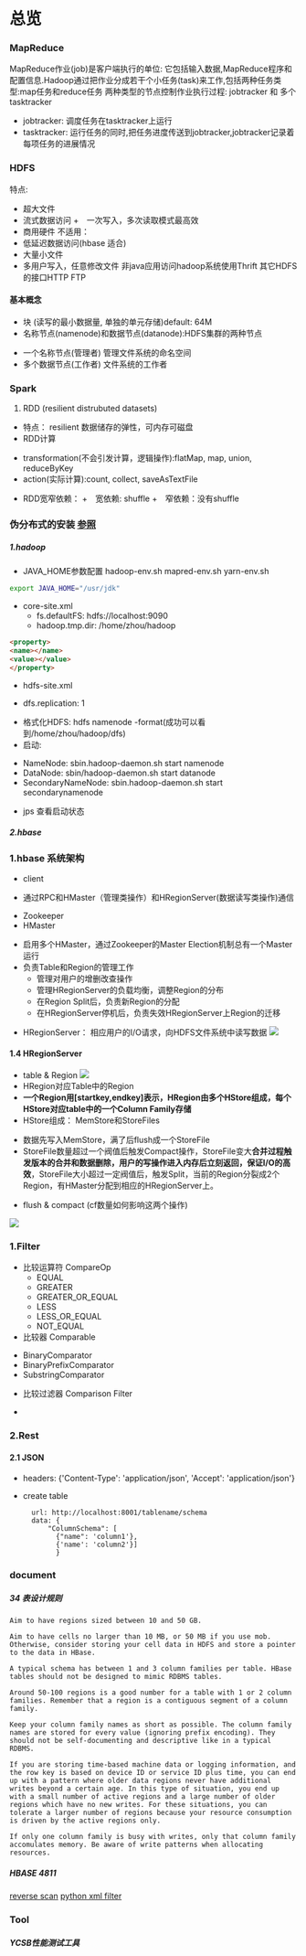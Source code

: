 # 总览

### MapReduce
MapReduce作业(job)是客户端执行的单位: 它包括输入数据,MapReduce程序和配置信息.Hadoop通过把作业分成若干个小任务(task)来工作,包括两种任务类型:map任务和reduce任务
两种类型的节点控制作业执行过程: jobtracker 和 多个tasktracker
- jobtracker: 调度任务在tasktracker上运行
- tasktracker: 运行任务的同时,把任务进度传送到jobtracker,jobtracker记录着每项任务的进展情况

### HDFS
特点:
- 超大文件
- 流式数据访问
 +　一次写入，多次读取模式最高效
- 商用硬件
不适用：
- 低延迟数据访问(hbase 适合)
- 大量小文件
- 多用户写入，任意修改文件
非java应用访问hadoop系统使用Thrift
其它HDFS的接口HTTP FTP
#### 基本概念
- 块 (读写的最小数据量, 单独的单元存储)default: 64M
- 名称节点(namenode)和数据节点(datanode):HDFS集群的两种节点
 + 一个名称节点(管理者)
      管理文件系统的命名空间
 + 多个数据节点(工作者)
      文件系统的工作者

### Spark
1. RDD (resilient distrubuted datasets)
- 特点： resilient 数据储存的弹性，可内存可磁盘
- RDD计算
 + transformation(不会引发计算，逻辑操作):flatMap, map, union, reduceByKey
 + action(实际计算):count, collect, saveAsTextFile
- RDD宽窄依赖：
 +　宽依赖: shuffle
 +　窄依赖：没有shuffle



### 伪分布式的安装  [参照](https://blog.csdn.net/hliq5399/article/details/78193113?utm_source=blogxgwz3)
##### 1.hadoop
- JAVA_HOME参数配置 hadoop-env.sh mapred-env.sh yarn-env.sh
```bash
export JAVA_HOME="/usr/jdk"
```
- core-site.xml
  + fs.defaultFS: hdfs://localhost:9090
  + hadoop.tmp.dir: /home/zhou/hadoop
```html
<property>
<name></name>
<value></value>
</property>
```
- hdfs-site.xml
 + dfs.replication: 1
- 格式化HDFS: hdfs namenode -format(成功可以看到/home/zhou/hadoop/dfs)
- 启动:
 + NameNode: sbin.hadoop-daemon.sh start namenode
 + DataNode: sbin/hadoop-daemon.sh start datanode
 + SecondaryNameNode: sbin.hadoop-daemon.sh start secondarynamenode
- jps 查看启动状态

##### 2.hbase


### 1.hbase 系统架构
- client
 + 通过RPC和HMaster（管理类操作）和HRegionServer(数据读写类操作)通信
- Zookeeper
- HMaster
 + 启用多个HMaster，通过Zookeeper的Master Election机制总有一个Master运行
 + 负责Table和Region的管理工作
    + 管理对用户的增删改查操作
    + 管理HRegionServer的负载均衡，调整Region的分布
    + 在Region Split后，负责新Region的分配
    + 在HRegionServer停机后，负责失效HRegionServer上Region的迁移
- HRegionServer： 相应用户的I/O请求，向HDFS文件系统中读写数据
![](assets/markdown-img-paste-20181011100622511.png)

#### 1.4 HRegionServer
- table & Region
![](assets/markdown-img-paste-20181011161419925.png)
- HRegion对应Table中的Region
- **一个Region用[startkey,endkey]表示，HRegion由多个HStore组成，每个HStore对应table中的一个Column Family存储**
- HStore组成： MemStore和StoreFiles
 + 数据先写入MemStore，满了后flush成一个StoreFile
 + StoreFile数量超过一个阀值后触发Compact操作，StoreFile变大**合并过程触发版本的合并和数据删除，用户的写操作进入内存后立刻返回，保证I/O的高效**，StoreFile大小超过一定阀值后，触发Split，当前的Region分裂成2个Region，有HMaster分配到相应的HRegionServer上。
- flush & compact (cf数量如何影响这两个操作)


![](assets/markdown-img-paste-20181011102240181.png)


### 1.Filter
- 比较运算符 CompareOp
   * EQUAL
   * GREATER
   * GREATER_OR_EQUAL
   * LESS
   * LESS_OR_EQUAL
   * NOT_EQUAL
- 比较器 Comparable
 * BinaryComparator
 * BinaryPrefixComparator
 * SubstringComparator
- 比较过滤器 Comparison Filter
 *


### 2.Rest
#### 2.1 JSON
- headers: {'Content-Type': 'application/json', 'Accept': 'application/json'}
- create table

        url: http://localhost:8001/tablename/schema
        data: {
            "ColumnSchema": [
              {"name": 'column1'},
              {'name': 'column2'}]
              }



### document
##### 34 表设计规则
    Aim to have regions sized between 10 and 50 GB.

    Aim to have cells no larger than 10 MB, or 50 MB if you use mob. Otherwise, consider storing your cell data in HDFS and store a pointer to the data in HBase.

    A typical schema has between 1 and 3 column families per table. HBase tables should not be designed to mimic RDBMS tables.

    Around 50-100 regions is a good number for a table with 1 or 2 column families. Remember that a region is a contiguous segment of a column family.

    Keep your column family names as short as possible. The column family names are stored for every value (ignoring prefix encoding). They should not be self-documenting and descriptive like in a typical RDBMS.

    If you are storing time-based machine data or logging information, and the row key is based on device ID or service ID plus time, you can end up with a pattern where older data regions never have additional writes beyond a certain age. In this type of situation, you end up with a small number of active regions and a large number of older regions which have no new writes. For these situations, you can tolerate a larger number of regions because your resource consumption is driven by the active regions only.

    If only one column family is busy with writes, only that column family accomulates memory. Be aware of write patterns when allocating resources.

##### HBASE 4811
[reverse scan](https://issues.apache.org/jira/browse/HBASE-4811)
[python xml filter](https://stackoverflow.com/questions/9302097/hbase-rest-filter-singlecolumnvaluefilter/11414064#11414064)

### Tool
##### YCSB性能测试工具
